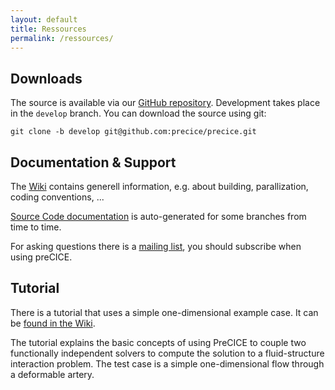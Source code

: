 ```yaml
---
layout: default
title: Ressources
permalink: /ressources/
---
```


## Downloads
The source is available via our [GitHub repository](https://github.com/precice/precice). Development takes place in the ```develop``` branch. You can download the source using git:

    git clone -b develop git@github.com:precice/precice.git

## Documentation & Support
The [Wiki](https://github.com/precice/precice/wiki) contains generell information, e.g. about building, parallization, coding conventions, ...

[Source Code documentation](https://ipvs.informatik.uni-stuttgart.de/sgs/precice/doc/) is auto-generated for some branches from time to time.

For asking questions there is a [mailing list](https://mailman.informatik.uni-stuttgart.de/mailman/listinfo/precice), you should subscribe when using preCICE.

## Tutorial
There is a tutorial that uses a simple one-dimensional example case. It can be [found in the Wiki](https://github.com/precice/precice/wiki/1D_Example).

The tutorial explains the basic concepts of using PreCICE to couple two functionally independent solvers to compute the solution to a fluid-structure interaction problem. The test case is a simple one-dimensional flow through a deformable artery.
